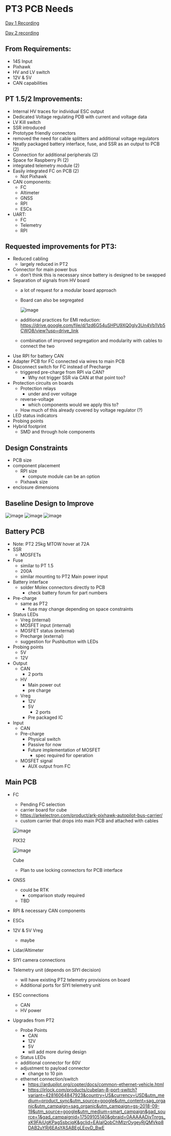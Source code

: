 # PT3 PCB Needs
[Day 1 Recording](https://drive.google.com/file/d/1PiIob_eGq5ElMCwGZTUeyg_mtlkL63G9/view?usp=drive_link)

[Day 2 recording](https://drive.google.com/file/d/1p_hfNhdg6mo9MM4S5YFZBDAfLjT9-_I8/view?usp=drive_link)
## From Requirements:

- 14S Input
- Pixhawk
- HV and LV switch
- 12V & 5V
- CAN capabilities

## PT 1.5/2 Improvements:

- Internal HV traces for individual ESC output
- Dedicated Voltage regulating PDB with current and voltage data
- LV Kill switch
- SSR introduced
- Prototype friendly connectors
- removed the need for cable splitters and additional voltage regulators
- Neatly packaged battery interface, fuse, and SSR as an output to PCB (2)
- Connection for additional peripherals (2)
- Space for Raspberry Pi (2)
- integrated telemetry module (2)
- Easily integrated FC on PCB (2)
    - Not Pixhawk
- CAN components:
    - FC
    - Altimeter
    - GNSS
    - RPI
    - ESCs
- UART:
    - FC
    - Telemetry
    - RPI

## Requested improvements for PT3:

- Reduced cabling
    - largely reduced in PT2
- Connector for main power bus
    - don’t think this is necessary since battery is designed to be swapped
- Separation of signals from HV board
    - a lot of request for a modular board approach
    - Board can also be segregated
        
        ![image](https://github.com/user-attachments/assets/4c9e4065-2821-49d8-a310-6fbcee60730d)

        
    - additional practices for EMI reduction: https://drive.google.com/file/d/1zd6G54uSHPU9XQ0gly3Un4Vb1Vb5CWO8/view?usp=drive_link
    - combination of improved segregation and modularity with cables to connect the two
- Use RPI for battery CAN
- Adapter PCB for FC connected via wires to main PCB
- Disconnect switch for FC instead of Precharge
    - triggered pre-charge from RPI via CAN?
        - Why not trigger SSR via CAN at that point too?
- Protection circuits on boards
    - Protection relays
        - under and over voltage
    - reverse-voltage
        - which components would we apply this to?
    - How much of this already covered by voltage regulator (?)
- LED status indicators
- Probing points
- Hybrid footprint
    - SMD and through hole components

## Design Constraints

- PCB size
- component placement
    - RPI size
        - compute module can be an option
    - Pixhawk size
- enclosure dimensions

## Baseline Design to Improve

![image](https://github.com/user-attachments/assets/646977cd-678c-40a0-a6d3-0fedcb1fd33a)
![image](https://github.com/user-attachments/assets/ad3a4f65-79cc-4101-8836-8745cdd79fd8)
![image](https://github.com/user-attachments/assets/fe0922c6-6156-43fb-98dc-68d8a7d996c5)





## Battery PCB

- Note: PT2 25kg MTOW hover at 72A
- SSR
    - MOSFETs
- Fuse
    - similar to PT 1.5
    - 200A
    - similar mounting to PT2 Main power input
- Battery interface
    - solder Molex connectors directly to PCB
        - check battery forum for part numbers
- Pre-charge
    - same as PT2
        - fuse may change depending on space constraints
- Status LEDs
    - Vreg (internal)
    - MOSFET input (internal)
    - MOSFET status (external)
    - Precharge (external)
    - suggestion for Pushbutton with LEDs
- Probing points
    - 5V
    - 12V
- Output
    - CAN
        - 2 ports
    - HV
        - Main power out
        - pre charge
    - Vreg
        - 12V
        - 5V
            - 2 ports
        - Pre packaged IC
- Input
    - CAN
    - Pre-charge
        - Physical switch
        - Passive for now
        - Future implementation of MOSFET
            - spec required for operation
    - MOSFET signal
        - AUX output from FC

## Main PCB

- FC
    - Pending FC selection
    - carrier board for cube
    - https://arkelectron.com/product/ark-pixhawk-autopilot-bus-carrier/
    - custom carrier that drops into main PCB and attached with cables
    
    ![image](https://github.com/user-attachments/assets/2110752f-0df8-4e22-a7d1-b6cb5c6de43f)

    
    PIX32
    
    ![image](https://github.com/user-attachments/assets/73253042-6875-4d25-8042-3820b3701adc)

    
    Cube
    
    - Plan to use locking connectors for PCB interface
- GNSS
    - could be RTK
        - comparison study required
    - TBD
- RPI & necessary CAN components
- ESCs
- 12V & 5V Vreg
    - maybe
- Lidar/Altimeter
- SIYI camera connections
- Telemetry unit (depends on SIYI decision)
    - will have existing PT2 telemetry provisions on board
    - Additional ports for SIYI telemetry unit
- ESC connections
    - CAN
    - HV power
- Upgrades from PT2
    - Probe Points
        - CAN
        - 12V
        - 5V
        - will add more during design
    - Status LEDs
    - additional connector for 60V
    - adjustment to payload connector
        - change to 10 pin
    - ethernet connection/switch
        - https://ardupilot.org/copter/docs/common-ethernet-vehicle.html
        - https://irlock.com/products/cubelan-8-port-switch?variant=42816064847923&country=US&currency=USD&utm_medium=product_sync&utm_source=google&utm_content=sag_organic&utm_campaign=sag_organic&utm_campaign=gs-2018-09-19&utm_source=google&utm_medium=smart_campaign&gad_source=1&gad_campaignid=17509105140&gbraid=0AAAAADivTnrgs_xK9FAiUgKPagSsbcjqK&gclid=EAIaIQobChMIzrOygeyRjQMVkp8DAB2uYRj6EAsYASABEgLEovD_BwE
